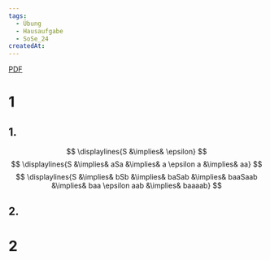 ```yaml
---
tags:
  - Übung
  - Hausaufgabe
  - SoSe_24
createdAt:
---
```

[PDF](Uebung_10.pdf)
# 1
## 1.
$$
\displaylines{S &\implies& \epsilon}
$$
$$
\displaylines{S &\implies& aSa &\implies& a \epsilon a &\implies& aa}
$$
$$
\displaylines{S &\implies& bSb &\implies& baSab &\implies& baaSaab &\implies& baa \epsilon aab &\implies& baaaab}
$$


## 2.


# 2
